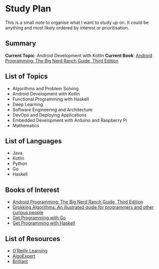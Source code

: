 # Study Plan

This is a small note to organise what I want to study up on. It could be anything and most likely ordered by interest or prioritisation.

## Summary

**Current Topic**: Android Development with Kotlin
**Current Book**: [Android Programming: The Big Nerd Ranch Guide, Third Edition](https://learning.oreilly.com/library/view/android-programming-the/9780134706061/)

## List of Topics

* Algorithms and Problem Solving
* Android Development with Kotlin
* Functional Programming with Haskell
* Deep Learning
* Software Engineering and Architecture
* DevOps and Deploying Applications
* Embedded Development with Arduino and Raspberry Pi
* Mathematics

## List of Languages

* Java
* Kotlin
* Python
* Go
* Haskell

## Books of Interest

* [Android Programming: The Big Nerd Ranch Guide, Third Edition](https://learning.oreilly.com/library/view/android-programming-the/9780134706061/)
* [Grokking Algorithms: An illustrated guide for programmers and other curious people](https://learning.oreilly.com/library/view/grokking-algorithms-an/9781617292231/)
* [Get Programming with Go](https://learning.oreilly.com/library/view/get-programming-with/9781617293092/)
* [Get Programming with Haskell](https://learning.oreilly.com/library/view/get-programming-with/9781617293764/)

## List of Resources

* [O’Reilly Learning](https://learning.oreilly.com/)
* [AlgoExpert](https://www.algoexpert.io)
* [Brilliant](https://brilliant.org/)